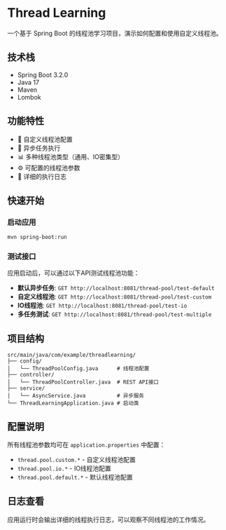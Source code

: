 # Thread Learning

一个基于 Spring Boot 的线程池学习项目，演示如何配置和使用自定义线程池。

## 技术栈

- Spring Boot 3.2.0
- Java 17
- Maven
- Lombok

## 功能特性

- 🎯 自定义线程池配置
- 🔄 异步任务执行
- 📊 多种线程池类型（通用、IO密集型）
- ⚙️ 可配置的线程池参数
- 📝 详细的执行日志

## 快速开始

### 启动应用
```bash
mvn spring-boot:run
```

### 测试接口

应用启动后，可以通过以下API测试线程池功能：

- **默认异步任务**: `GET http://localhost:8081/thread-pool/test-default`
- **自定义线程池**: `GET http://localhost:8081/thread-pool/test-custom`
- **IO线程池**: `GET http://localhost:8081/thread-pool/test-io`
- **多任务测试**: `GET http://localhost:8081/thread-pool/test-multiple`

## 项目结构

```
src/main/java/com/example/threadlearning/
├── config/
│   └── ThreadPoolConfig.java      # 线程池配置
├── controller/
│   └── ThreadPoolController.java  # REST API接口
├── service/
│   └── AsyncService.java          # 异步服务
└── ThreadLearningApplication.java # 启动类
```

## 配置说明

所有线程池参数均可在 `application.properties` 中配置：

- `thread.pool.custom.*` - 自定义线程池配置
- `thread.pool.io.*` - IO线程池配置  
- `thread.pool.default.*` - 默认线程池配置

## 日志查看

应用运行时会输出详细的线程执行日志，可以观察不同线程池的工作情况。